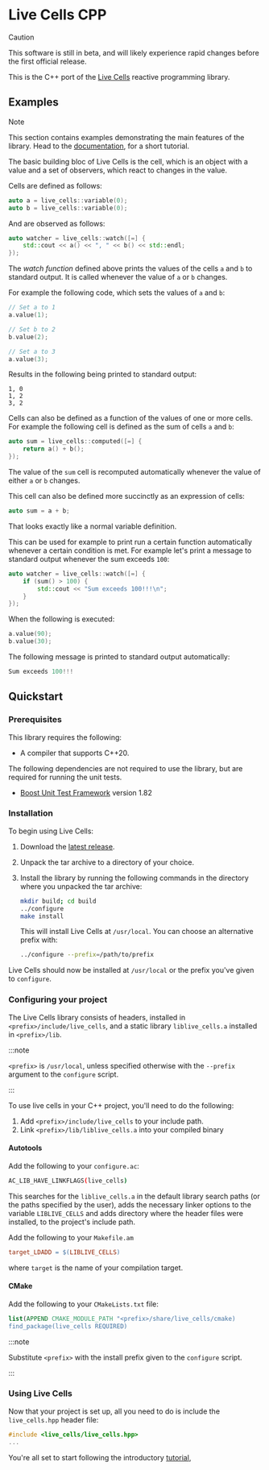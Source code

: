 # Live Cells CPP

> [!CAUTION]
> This software is still in beta, and will likely experience rapid
> changes before the first official release.


This is the C++ port of the [Live
Cells](https://livecells.viditrack.com/) reactive programming library.

## Examples

> [!NOTE]
> This section contains examples demonstrating the main features of
> the library. Head to the
> [documentation](https://alex-gutev.github.io/live_cells_cpp/docs/intro),
> for a short tutorial.

The basic building bloc of Live Cells is the cell, which is an object
with a value and a set of observers, which react to changes in the
value.

Cells are defined as follows:

```c++
auto a = live_cells::variable(0);
auto b = live_cells::variable(0);
```

And are observed as follows:

```c++
auto watcher = live_cells::watch([=] {
	std::cout << a() << ", " << b() << std::endl;
});
```

The *watch function* defined above prints the values of the cells `a`
and `b` to standard output. It is called whenever the value of `a` or
`b` changes.

For example the following code, which sets the values of `a` and `b`:

```c++
// Set a to 1
a.value(1);

// Set b to 2
b.value(2);

// Set a to 3
a.value(3);
```

Results in the following being printed to standard output:

```
1, 0
1, 2
3, 2
```

Cells can also be defined as a function of the values of one or more
cells. For example the following cell is defined as the sum of cells
`a` and `b`:

```c++
auto sum = live_cells::computed([=] {
	return a() + b();
});
```

The value of the `sum` cell is recomputed automatically whenever the
value of either `a` or `b` changes.

This cell can also be defined more succinctly as an expression of cells:

```c++
auto sum = a + b;
```

That looks exactly like a normal variable definition.

This can be used for example to print run a certain function
automatically whenever a certain condition is met. For example let's
print a message to standard output whenever the sum exceeds `100`:

```c++
auto watcher = live_cells::watch([=] {
	if (sum() > 100) {
		std::cout << "Sum exceeds 100!!!\n";
	}
});
```

When the following is executed:

```c++
a.value(90);
b.value(30);
```

The following message is printed to standard output automatically:

```c++
Sum exceeds 100!!!
```

## Quickstart

### Prerequisites

This library requires the following:

* A compiler that supports C++20.

The following dependencies are not required to use the library, but
are required for running the unit tests.

* [Boost Unit Test Framework](https://www.boost.org/) version 1.82

### Installation

To begin using Live Cells:

1. Download the [latest release](https://github.com/alex-gutev/live_cells_cpp/releases/latest).

2. Unpack the tar archive to a directory of your choice.

3. Install the library by running the following commands in the
   directory where you unpacked the tar archive:

   ```sh
   mkdir build; cd build
   ../configure
   make install
   ```
   
	This will install Live Cells at `/usr/local`. You can choose an
    alternative prefix with:
   
   ```sh
   ../configure --prefix=/path/to/prefix
   ```

Live Cells should now be installed at `/usr/local` or the prefix you've
given to `configure`.

### Configuring your project

The Live Cells library consists of headers, installed in
`<prefix>/include/live_cells`, and a static library `liblive_cells.a`
installed in `<prefix>/lib`.

:::note

`<prefix>` is `/usr/local`, unless specified otherwise with the
`--prefix` argument to the `configure` script.

:::

To use live cells in your C++ project, you'll need to do the following:

1. Add `<prefix>/include/live_cells` to your include path.
2. Link `<prefix>/lib/liblive_cells.a` into your compiled binary

#### Autotools

Add the following to your `configure.ac`:

```sh title="configure.ac"
AC_LIB_HAVE_LINKFLAGS(live_cells)
```

This searches for the `liblive_cells.a` in the default library search
paths (or the paths specified by the user), adds the necessary linker
options to the variable `LIBLIVE_CELLS` and adds directory where the
header files were installed, to the project's include path.

Add the following to your `Makefile.am`

```makefile title="Makefile.am"
target_LDADD = $(LIBLIVE_CELLS)
```

where `target` is the name of your compilation target.

#### CMake

Add the following to your `CMakeLists.txt` file:

```cmake title="CMakeLists.txt
list(APPEND CMAKE_MODULE_PATH "<prefix>/share/live_cells/cmake)
find_package(live_cells REQUIRED)
```

:::note

Substitute `<prefix>` with the install prefix given to the `configure`
script.

:::

### Using Live Cells

Now that your project is set up, all you need to do is include the
`live_cells.hpp` header file:

```c++
#include <live_cells/live_cells.hpp>
...
```

You're all set to start following the introductory
[tutorial](https://alex-gutev.github.io/live_cells_cpp/docs/category/basics),
